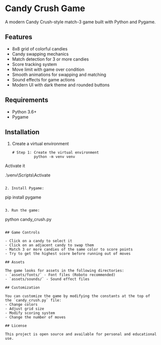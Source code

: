 # Candy Crush Game

A modern Candy Crush-style match-3 game built with Python and Pygame.

## Features

- 8x8 grid of colorful candies
- Candy swapping mechanics
- Match detection for 3 or more candies
- Score tracking system
- Move limit with game over condition
- Smooth animations for swapping and matching
- Sound effects for game actions
- Modern UI with dark theme and rounded buttons

## Requirements

- Python 3.6+
- Pygame

## Installation

1. Create a virtual environment
   ```
   # Step 1: Create the virtual environment
             python -m venv venv

 Activate it

.\venv\Scripts\Activate

   ```

2. Install Pygame:
   ```
   pip install pygame
   ```

3. Run the game:
   ```
   python candy_crush.py
   ```

## Game Controls

- Click on a candy to select it
- Click on an adjacent candy to swap them
- Match 3 or more candies of the same color to score points
- Try to get the highest score before running out of moves

## Assets

The game looks for assets in the following directories:
- `assets/fonts/` - Font files (Roboto recommended)
- `assets/sounds/` - Sound effect files

## Customization

You can customize the game by modifying the constants at the top of the `candy_crush.py` file:
- Change colors
- Adjust grid size
- Modify scoring system
- Change the number of moves

## License

This project is open source and available for personal and educational use.
